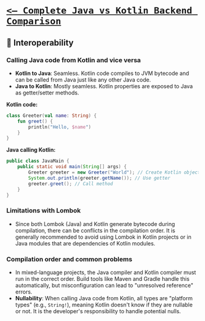 # [`<— Complete Java vs Kotlin Backend Comparison`](../README.md)

## 🔄 Interoperability

### Calling Java code from Kotlin and vice versa

- **Kotlin to Java**: Seamless. Kotlin code compiles to JVM bytecode and can be called from Java just like any other Java code.
- **Java to Kotlin**: Mostly seamless. Kotlin properties are exposed to Java as getter/setter methods.

**Kotlin code:**

```kotlin
class Greeter(val name: String) {
    fun greet() {
        println("Hello, $name")
    }
}
```

**Java calling Kotlin:**

```java
public class JavaMain {
    public static void main(String[] args) {
        Greeter greeter = new Greeter("World"); // Create Kotlin object
        System.out.println(greeter.getName()); // Use getter
        greeter.greet(); // Call method
    }
}
```

### Limitations with Lombok

- Since both Lombok (Java) and Kotlin generate bytecode during compilation, there can be conflicts in the compilation order. It is generally recommended to avoid using Lombok in Kotlin projects or in Java modules that are dependencies of Kotlin modules.

### Compilation order and common problems

- In mixed-language projects, the Java compiler and Kotlin compiler must run in the correct order. Build tools like Maven and Gradle handle this automatically, but misconfiguration can lead to "unresolved reference" errors.
- **Nullability**: When calling Java code from Kotlin, all types are "platform types" (e.g., `String!`), meaning Kotlin doesn't know if they are nullable or not. It is the developer's responsibility to handle potential nulls.
